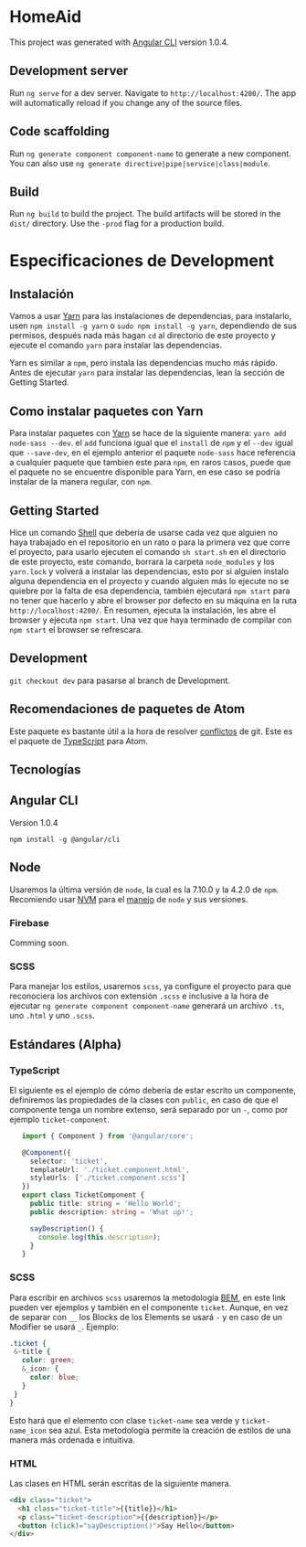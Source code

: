 # HomeAid

This project was generated with [Angular CLI](https://github.com/angular/angular-cli) version 1.0.4.

## Development server

Run `ng serve` for a dev server. Navigate to `http://localhost:4200/`. The app will automatically reload if you change any of the source files.

## Code scaffolding

Run `ng generate component component-name` to generate a new component. You can also use `ng generate directive|pipe|service|class|module`.

## Build

Run `ng build` to build the project. The build artifacts will be stored in the `dist/` directory. Use the `-prod` flag for a production build.

# Especificaciones de Development

## Instalación

Vamos a usar [Yarn](https://code.facebook.com/posts/1840075619545360) para las instalaciones de dependencias,
para instalarlo, usen `npm install -g yarn` o `sudo npm install -g yarn`, dependiendo de sus permisos, después nada más hagan `cd` al directorio de este proyecto y ejecute el comando `yarn` para instalar las dependencias.

Yarn es similar a `npm`, pero instala las dependencias mucho más rápido.
Antes de ejecutar `yarn` para instalar las dependencias, lean la sección de Getting Started.

## Como instalar paquetes con Yarn

Para instalar paquetes con [Yarn](https://code.facebook.com/posts/1840075619545360) se hace de la siguiente manera: `yarn add node-sass --dev`.
el `add` funciona igual que el `install` de `npm` y el `--dev` igual que `--save-dev`, en el ejemplo anterior el paquete `node-sass` hace referencia a cualquier paquete que tambien este para `npm`, en raros casos, puede que el paquete no se encuentre disponible para Yarn, en ese caso se podría instalar de la manera regular, con `npm`.

## Getting Started

Hice un comando [Shell](https://en.wikipedia.org/wiki/Shell_%28computing%29) que debería de usarse cada vez que alguien no haya trabajado en el repositorio en un rato o para la primera vez que corre el proyecto,
para usarlo ejecuten el comando `sh start.sh` en el directorio de este proyecto, este comando, borrara la carpeta `node_modules` y los `yarn.lock` y volverá a instalar las dependencias, esto por si alguien instalo alguna dependencia en el proyecto y cuando alguien más lo ejecute no se quiebre por la falta de esa dependencia, también ejecutará `npm start` para no tener que hacerlo y
abre el browser por defecto en su máquina en la ruta `http://localhost:4200/`. En resumen, ejecuta la instalación, les abre el browser y ejecuta `npm start`.
Una vez que haya terminado de compilar con `npm start` el browser se refrescara.

## Development

`git checkout dev` para pasarse al branch de Development.

## Recomendaciones de paquetes de Atom

Este paquete es bastante útil a la hora de resolver [conflictos](https://github.com/smashwilson/merge-conflicts) de git.
Este es el paquete de [TypeScript](https://github.com/TypeStrong/atom-typescript) para Atom.

## Tecnologías

## Angular CLI

Version 1.0.4

`npm install -g @angular/cli`

## Node

Usaremos la última versión de `node`, la cual es la 7.10.0 y la 4.2.0 de `npm`.
Recomiendo usar [NVM](https://github.com/creationix/nvm#installation) para el [manejo](https://github.com/creationix/nvm#usage) de `node` y sus versiones.

### Firebase

Comming soon.

### SCSS

Para manejar los estilos, usaremos `scss`, ya configure el proyecto para que reconociera los archivos con extensión `.scss` e inclusive a la hora
de ejecutar `ng generate component component-name` generará un archivo `.ts`, uno `.html` y uno `.scss`.

## Estándares (Alpha)


### TypeScript

El siguiente es el ejemplo de cómo debería de estar escrito un componente, definiremos las propiedades de la clases con `public`, en caso de que el componente tenga un nombre extenso, será separado por un `-`, como por ejemplo `ticket-component`.

```TypeScript
   import { Component } from '@angular/core';

   @Component({
     selector: 'ticket',
     templateUrl: './ticket.component.html',
     styleUrls: ['./ticket.component.scss']
   })
   export class TicketComponent {
     public title: string = 'Hello World';
     public description: string = 'What up!';

     sayDescription() {
       console.log(this.description);
     }
   }
```


### SCSS

Para escribir en archivos `scss` usaremos la metodología [BEM](https://cssguidelin.es/#bem-like-naming), en este link pueden ver ejemplos y también en el componente
`ticket`. Aunque, en vez de separar con `__` los Blocks de los Elements se usará `-` y en caso de un Modifier se usará `_`.
Ejemplo:

```scss
.ticket {
 &-title {
   color: green;
   &_icon: {
     color: blue;
   }
 }
}
```
Esto hará que el elemento con clase `ticket-name` sea verde y `ticket-name_icon` sea azul. Esta metodología permite la creación de estilos de una manera más ordenada e intuitiva.

### HTML

Las clases en HTML serán escritas de la siguiente manera.

```html
<div class="ticket">
  <h1 class="ticket-title">{{title}}</h1>
  <p class="ticket-description">{{description}}</p>
  <button (click)="sayDescription()">Say Hello</button>
</div>
```












<!-- ## Running unit tests

Run `ng test` to execute the unit tests via [Karma](https://karma-runner.github.io). -->

<!-- ## Running end-to-end tests

Run `ng e2e` to execute the end-to-end tests via [Protractor](http://www.protractortest.org/).
Before running the tests make sure you are serving the app via `ng serve`. -->

<!-- ## Further help

To get more help on the Angular CLI use `ng help` or go check out the [Angular CLI README](https://github.com/angular/angular-cli/blob/master/README.md). -->

